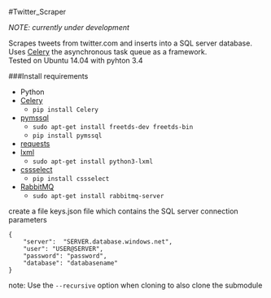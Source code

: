 #Twitter_Scraper

*NOTE: currently under development*

Scrapes tweets from twitter.com and inserts into a SQL server database.  
Uses [Celery](http://www.celeryproject.org/) the asynchronous task queue as a framework.  
Tested on Ubuntu 14.04 with pyhton 3.4  

###Install requirements

* Python
 * [Celery](http://www.celeryproject.org/) 
	 * `pip install Celery`
 * [pymssql](https://msdn.microsoft.com/library/mt694094.aspx#Anchor_1) 
	 * `sudo apt-get install freetds-dev freetds-bin ` 
	 * `pip install pymssql`
 * [requests](http://docs.python-requests.org/en/master/)
 * [lxml](http://lxml.de/)
	 * `sudo apt-get install python3-lxml`
 * [cssselect](https://pythonhosted.org/cssselect/)
	 * `pip install cssselect`
* [RabbitMQ](https://www.rabbitmq.com/download.html)
	* `sudo apt-get install rabbitmq-server`

create a file keys.json file
which contains the SQL server connection parameters
```
{
    "server":  "SERVER.database.windows.net",
    "user": "USER@SERVER",
    "password": "password",
    "database": "databasename"
}
```

note: Use the `--recursive` option when cloning to also clone the submodule
